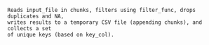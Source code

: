   
    Reads input_file in chunks, filters using filter_func, drops duplicates and NA,
    writes results to a temporary CSV file (appending chunks), and collects a set
    of unique keys (based on key_col).
